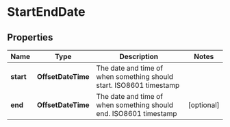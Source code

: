 

# StartEndDate


## Properties

Name | Type | Description | Notes
------------ | ------------- | ------------- | -------------
**start** | **OffsetDateTime** | The date and time of when something should start. ISO8601 timestamp | 
**end** | **OffsetDateTime** | The date and time of when something should end. ISO8601 timestamp |  [optional]



